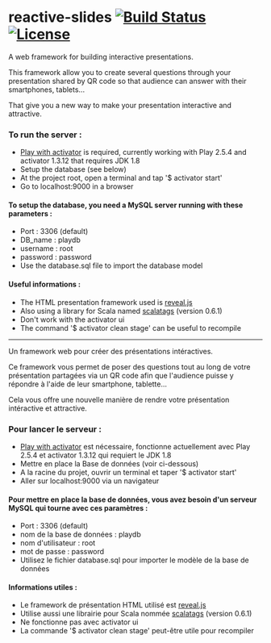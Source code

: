 # reactive-slides [![Build Status](https://travis-ci.org/rbadr/reactive-slides.svg?branch=master)](https://travis-ci.org/rbadr/reactive-slides) [![License](https://img.shields.io/badge/license-Apache--2.0-blue.svg)](http://www.apache.org/licenses/LICENSE-2.0.txt)
A web framework for building interactive presentations.

This framework allow you to create several questions through your presentation shared by QR code so that audience can answer with their smartphones, tablets...  

That give you a new way to make your presentation interactive and attractive.

### To run the server :
- [Play with activator](https://www.playframework.com/download) is required, currently working with Play 2.5.4 and activator 1.3.12 that requires JDK 1.8
- Setup the database (see below)
- At the project root, open a terminal and tap '$ activator start'
- Go to localhost:9000 in a browser

#### To setup the database, you need a MySQL server running with these parameters :
- Port : 3306 (default)
- DB_name : playdb
- username : root
- password : password
- Use the database.sql file to import the database model


#### Useful informations :
- The HTML presentation framework used is [reveal.js](http://lab.hakim.se/reveal-js/#/)
- Also using a library for Scala named [scalatags](http://www.lihaoyi.com/scalatags/) (version 0.6.1)
- Don't work with the activator ui
- The command '$ activator clean stage' can be useful to recompile


--------------------------------------------------------------------------------------------------------------------------------------------------------------------

Un framework web pour créer des présentations intéractives.

Ce framework vous permet de poser des questions tout au long de votre présentation partagées via un QR code afin que l'audience puisse y répondre à l'aide de leur smartphone, tablette...  

Cela vous offre une nouvelle manière de rendre votre présentation intéractive et attractive.

### Pour lancer le serveur :
- [Play with activator](https://www.playframework.com/download) est nécessaire, fonctionne actuellement avec Play 2.5.4 et activator 1.3.12 qui requiert le JDK 1.8
- Mettre en place la Base de données (voir ci-dessous)
- A la racine du projet, ouvrir un terminal et taper '$ activator start'
- Aller sur localhost:9000 via un navigateur

#### Pour mettre en place la base de données, vous avez besoin d'un serveur MySQL qui tourne avec ces paramètres :
- Port : 3306 (default)
- nom de la base de données : playdb
- nom d'utilisateur : root
- mot de passe : password
- Utilisez le fichier database.sql pour importer le modèle de la base de données


#### Informations utiles :
- Le framework de présentation HTML utilisé est [reveal.js](http://lab.hakim.se/reveal-js/#/)
- Utilise aussi une librairie pour Scala nommée [scalatags](http://www.lihaoyi.com/scalatags/) (version 0.6.1)
- Ne fonctionne pas avec activator ui
- La commande '$ activator clean stage' peut-être utile pour recompiler
